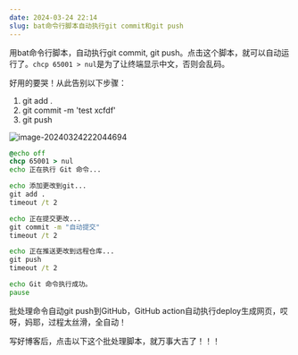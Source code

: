 ```yaml
---
date: 2024-03-24 22:14
slug: bat命令行脚本自动执行git commit和git push
---
```


用bat命令行脚本，自动执行git commit, git push。点击这个脚本，就可以自动运行了。`chcp 65001 > nul`是为了让终端显示中文，否则会乱码。

好用的要哭！从此告别以下步骤：

1. git add .
2. git commit -m 'test xcfdf'
3. git push

<!-- truncate -->

![image-20240324222044694](https://docu-1319658309.cos.ap-guangzhou.myqcloud.com/image-20240324222044694.png)

``` bat title='/auto git push.bat'
@echo off
chcp 65001 > nul
echo 正在执行 Git 命令...

echo 添加更改到git...
git add .
timeout /t 2

echo 正在提交更改...
git commit -m "自动提交"
timeout /t 2

echo 正在推送更改到远程仓库...
git push
timeout /t 2

echo Git 命令执行成功。
pause
```



批处理命令自动git push到GitHub，GitHub action自动执行deploy生成网页，哎呀，妈耶，过程太丝滑，全自动！

写好博客后，点击以下这个批处理脚本，就万事大吉了！！！



